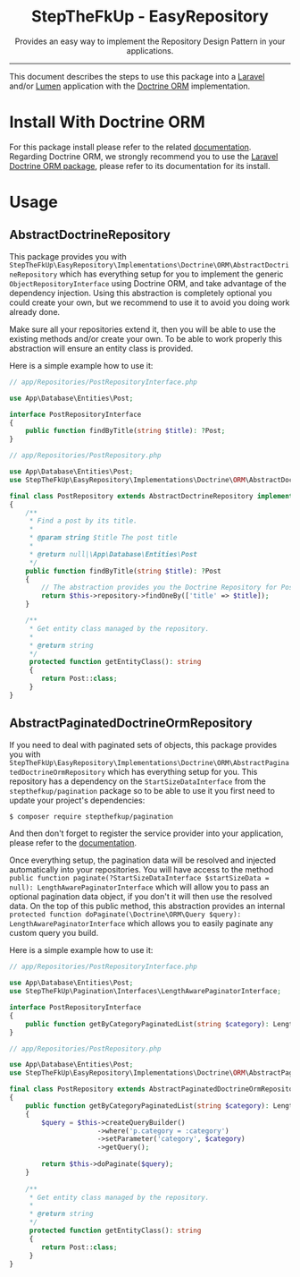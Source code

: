 <div align="center">
    <h1>StepTheFkUp - EasyRepository</h1>
    <p>Provides an easy way to implement the Repository Design Pattern in your applications.</p>
</div>

---

This document describes the steps to use this package into a [Laravel][1] and/or [Lumen][2] application with the
[Doctrine ORM][3] implementation.

# Install With Doctrine ORM

For this package install please refer to the related [documentation](laravel_install.md). Regarding Doctrine ORM, we
strongly recommend you to use the [Laravel Doctrine ORM package][4], please refer to its documentation for its install.

# Usage

## AbstractDoctrineRepository

This package provides you with `StepTheFkUp\EasyRepository\Implementations\Doctrine\ORM\AbstractDoctrineRepository` which
has everything setup for you to implement the generic `ObjectRepositoryInterface` using Doctrine ORM, and take advantage
of the dependency injection. Using this abstraction is completely optional you could create your own, but we recommend
to use it to avoid you doing work already done.

Make sure all your repositories extend it, then you will be able to use the existing methods and/or create your own. To
be able to work properly this abstraction will ensure an entity class is provided.


Here is a simple example how to use it:

```php
// app/Repositories/PostRepositoryInterface.php

use App\Database\Entities\Post;

interface PostRepositoryInterface
{
    public function findByTitle(string $title): ?Post;
}

// app/Repositories/PostRepository.php

use App\Database\Entities\Post;
use StepTheFkUp\EasyRepository\Implementations\Doctrine\ORM\AbstractDoctrineRepository;

final class PostRepository extends AbstractDoctrineRepository implements PostRepositoryInterface
{
    /**
     * Find a post by its title.
     *
     * @param string $title The post title
     *
     * @return null|\App\Database\Entities\Post
     */
    public function findByTitle(string $title): ?Post
    {
        // The abstraction provides you the Doctrine Repository for Post::class as a protected property
        return $this->repository->findOneBy(['title' => $title]);
    }

    /**
     * Get entity class managed by the repository.
     *
     * @return string
     */
     protected function getEntityClass(): string
     {
        return Post::class;
     }
}
```

## AbstractPaginatedDoctrineOrmRepository

If you need to deal with paginated sets of objects, this package provides you with `StepTheFkUp\EasyRepository\Implementations\Doctrine\ORM\AbstractPaginatedDoctrineOrmRepository`
which has everything setup for you. This repository has a dependency on the `StartSizeDataInterface` from the `stepthefkup/pagination`
package so to be able to use it you first need to update your project's dependencies:

```bash
$ composer require stepthefkup/pagination
``` 
And then don't forget to register the service provider into your application, please refer to the [documentation][5].

Once everything setup, the pagination data will be resolved and injected automatically into your repositories. You will
have access to the method `public function paginate(?StartSizeDataInterface $startSizeData = null): LengthAwarePaginatorInterface`
which will allow you to pass an optional pagination data object, if you don't it will then use the resolved data.
On the top of this public method, this abstraction provides an internal `protected function doPaginate(\Doctrine\ORM\Query $query): LengthAwarePaginatorInterface`
which allows you to easily paginate any custom query you build.

Here is a simple example how to use it:

```php
// app/Repositories/PostRepositoryInterface.php

use App\Database\Entities\Post;
use StepTheFkUp\Pagination\Interfaces\LengthAwarePaginatorInterface;

interface PostRepositoryInterface
{
    public function getByCategoryPaginatedList(string $category): LengthAwarePaginatorInterface;
}

// app/Repositories/PostRepository.php

use App\Database\Entities\Post;
use StepTheFkUp\EasyRepository\Implementations\Doctrine\ORM\AbstractPaginatedDoctrineOrmRepository;

final class PostRepository extends AbstractPaginatedDoctrineOrmRepository implements PostRepositoryInterface
{
    public function getByCategoryPaginatedList(string $category): LengthAwarePaginatorInterface
    {
        $query = $this->createQueryBuilder()
                      ->where('p.category = :category')
                      ->setParameter('category', $category)
                      ->getQuery();
                      
        return $this->doPaginate($query);
    }
    
    /**
     * Get entity class managed by the repository.
     *
     * @return string
     */
     protected function getEntityClass(): string
     {
        return Post::class;
     }
}
```

[1]: https://laravel.com/
[2]: https://lumen.laravel.com/
[3]: https://www.doctrine-project.org/projects/orm.html
[4]: https://www.laraveldoctrine.org/docs/1.3/orm
[5]: https://github.com/StepTheFkUp/Pagination/blob/master/docs/install_laravel.md
